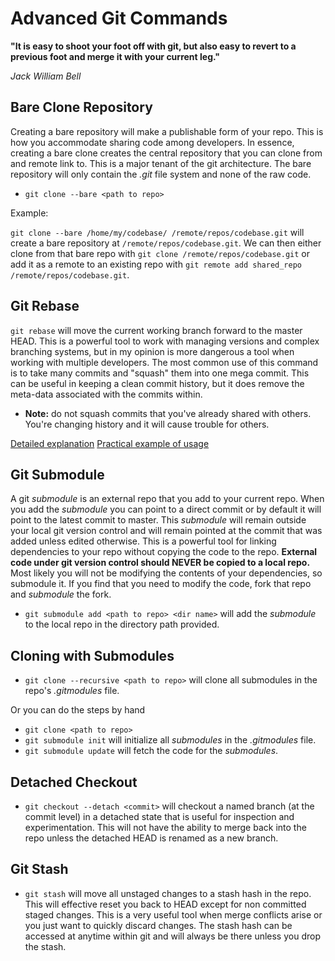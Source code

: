 Advanced Git Commands
=====================

**"It is easy to shoot your foot off with git, but also easy to revert to a previous foot and merge it with your current leg."**

*Jack William Bell*

Bare Clone Repository
---------------------
Creating a bare repository will make a publishable form of your repo. This is how you accommodate sharing code among developers. In essence, creating a bare clone creates the central repository that you can clone from and remote link to. This is a major tenant of the git architecture. The bare repository will only contain the *.git* file system and none of the raw code.
- ```git clone --bare <path to repo>```

Example:

```git clone --bare /home/my/codebase/ /remote/repos/codebase.git``` will create a bare repository at ```/remote/repos/codebase.git```. We can then either clone from that bare repo with ```git clone /remote/repos/codebase.git``` or add it as a remote to an existing repo with ```git remote add shared_repo /remote/repos/codebase.git```.

Git Rebase
----------
```git rebase``` will move the current working branch forward to the master HEAD. This is a powerful tool to work with managing versions and complex branching systems, but in my opinion is more dangerous a tool when working with multiple developers. The most common use of this command is to take many commits and "squash" them into one mega commit. This can be useful in keeping a clean commit history, but it does remove the meta-data associated with the commits within.

- **Note:** do not squash commits that you've already shared with others. You're changing history and it will cause trouble for others.

[Detailed explanation](http://git-scm.com/docs/git-rebase)
[Practical example of usage](https://ariejan.net/2011/07/05/git-squash-your-latests-commits-into-one)

Git Submodule
-------------
A git *submodule* is an external repo that you add to your current repo. When you add the *submodule* you can point to a direct commit or by default it will point to the latest commit to master. This *submodule* will remain outside your local git version control and will remain pointed at the commit that was added unless edited otherwise. This is a powerful tool for linking dependencies to your repo without copying the code to the repo. **External code under git version control should NEVER be copied to a local repo.** Most likely you will not be modifying the contents of your dependencies, so submodule it. If you find that you need to modify the code, fork that repo and *submodule* the fork.
- ```git submodule add <path to repo> <dir name>``` will add the *submodule* to the local repo in the directory path provided.

Cloning with Submodules
-----------------------
- ```git clone --recursive <path to repo>``` will clone all submodules in the repo's *.gitmodules* file.

Or you can do the steps by hand

- ```git clone <path to repo>```
- ```git submodule init``` will initialize all *submodules* in the *.gitmodules* file. 
- ```git submodule update``` will fetch the code for the *submodules*.

Detached Checkout
------------------
- ```git checkout --detach <commit>``` will checkout a named branch (at the commit level) in a detached state that is useful for inspection and experimentation. This will not have the ability to merge back into the repo unless the detached HEAD is renamed as a new branch.

Git Stash
---------
- ```git stash``` will move all unstaged changes to a stash hash in the repo. This will effective reset you back to HEAD except for non committed staged changes. This is a very useful tool when merge conflicts arise or you just want to quickly discard changes. The stash hash can be accessed at anytime within git and will always be there unless you drop the stash.
